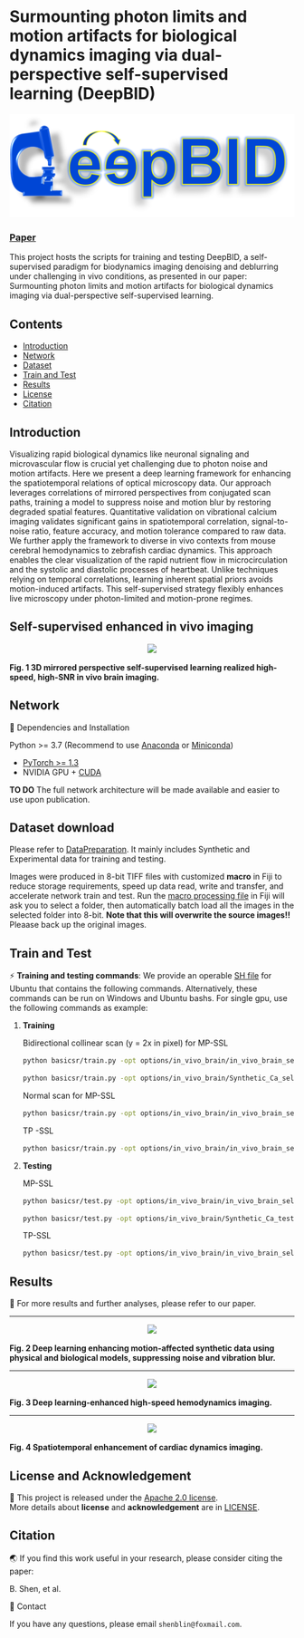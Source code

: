 # Surmounting photon limits and motion artifacts for biological dynamics imaging via dual-perspective self-supervised learning (DeepBID)

<p align="center">
  <img src="assets/title.png">
</p>

### [Paper](assets/Manuscript.pdf)
This project hosts the scripts for training and testing DeepBID, a self-supervised paradigm for biodynamics imaging denoising and deblurring under challenging in vivo conditions, as presented in our paper: Surmounting photon limits and motion artifacts for biological dynamics imaging via dual-perspective self-supervised learning.

## Contents

- [Introduction](#Introduction)
- [Network](#Network)
- [Dataset](#Dataset-download)
- [Train and Test](#Train-and-Test)
- [Results](#Results)
- [License](#License-and-Acknowledgement)
- [Citation](#Citation)

## Introduction

Visualizing rapid biological dynamics like neuronal signaling and microvascular flow is crucial yet challenging due to photon noise and motion artifacts. Here we present a deep learning framework for enhancing the spatiotemporal relations of optical microscopy data. Our approach leverages correlations of mirrored perspectives from conjugated scan paths, training a model to suppress noise and motion blur by restoring degraded spatial features. Quantitative validation on vibrational calcium imaging validates significant gains in spatiotemporal correlation, signal-to-noise ratio, feature accuracy, and motion tolerance compared to raw data. We further apply the framework to diverse in vivo contexts from mouse cerebral hemodynamics to zebrafish cardiac dynamics. This approach enables the clear visualization of the rapid nutrient flow in microcirculation and the systolic and diastolic processes of heartbeat. Unlike techniques relying on temporal correlations, learning inherent spatial priors avoids motion-induced artifacts. This self-supervised strategy flexibly enhances live microscopy under photon-limited and motion-prone regimes.

## Self-supervised enhanced in vivo imaging 

<p align="center">
  <img src="assets/diagram.gif">
</p>

**Fig. 1 3D mirrored perspective self-supervised learning realized high-speed, high-SNR in vivo brain imaging.**


## Network
📕 Dependencies and Installation

Python >= 3.7 (Recommend to use [Anaconda](https://www.anaconda.com/download/#linux) or [Miniconda](https://docs.conda.io/en/latest/miniconda.html))
- [PyTorch >= 1.3](https://pytorch.org/)
- NVIDIA GPU + [CUDA](https://developer.nvidia.com/cuda-downloads)

**TO DO** The full network architecture will be made available and easier to use upon publication.
   
## Dataset download

Please refer to [DataPreparation](datasets/Data_Download.md). It mainly includes Synthetic and Experimental data for training and testing.

Images were produced in 8-bit TIFF files with customized **macro** in Fiji to reduce storage requirements, speed up data read, write and transfer, and accelerate network train and test.
Run the [macro processing file](Macro_process_stack_folder_(8-bit).ijm) in Fiji will ask you to select a folder, then automatically batch load all the images in the selected folder into 8-bit. **Note that this will overwrite the source images!!** Pleaase back up the original images.


## Train and Test

⚡  **Training and testing commands**: We provide an operable [SH file](run_self_supervised.sh) for Ubuntu that contains the following commands. Alternatively, these commands can be run on Windows and Ubuntu bashs.
For single gpu, use the following commands as example:
1. **Training**


   Bidirectional collinear scan (y = 2x in pixel) for MP-SSL

    ```bash
    python basicsr/train.py -opt options/in_vivo_brain/in_vivo_brain_self_lines_train_bi_scan.yml
    ```
    ```bash
    python basicsr/train.py -opt options/in_vivo_brain/Synthetic_Ca_self_lines_train.yml
    ```
    
   Normal scan for MP-SSL
    ```bash
    python basicsr/train.py -opt options/in_vivo_brain/in_vivo_brain_self_lines_train.yml
    ```
    TP -SSL
    ```bash
    python basicsr/train.py -opt options/in_vivo_brain/in_vivo_brain_self_frames_train.yml
     ```

2. **Testing**
     
    MP-SSL
    ```bash
    python basicsr/test.py -opt options/in_vivo_brain/in_vivo_brain_self_lines_test.yml
    ```
    ```bash
    python basicsr/test.py -opt options/in_vivo_brain/Synthetic_Ca_test.yml
    ```
    TP-SSL
    ```bash
    python basicsr/test.py -opt options/in_vivo_brain/in_vivo_brain_self_frames_test.yml
     ```


## Results

📢 For more results and further analyses, please refer to our paper.
__________________________________________________________________________________________________________________________________


<p align="center">
  <img src="assets/Fig. 2.gif">
</p>

**Fig. 2 Deep learning enhancing motion-affected synthetic data using physical and biological models, suppressing noise and vibration blur.**
__________________________________________________________________________________________________________________________________


<p align="center">
  <img src="assets/Fig. 3.gif">
</p>

**Fig. 3 Deep learning-enhanced high-speed hemodynamics imaging.**
__________________________________________________________________________________________________________________________________


<p align="center">
  <img src="assets/Fig. 4.gif">
</p>

**Fig. 4 Spatiotemporal enhancement of cardiac dynamics imaging.**

## License and Acknowledgement

📜 This project is released under the [Apache 2.0 license](license/LICENSE.txt).<br>
More details about **license** and **acknowledgement** are in [LICENSE](license/README.md).

 ## Citation

🌏 If you find this work useful in your research, please consider citing the paper:

B. Shen, et al.

📧 Contact

If you have any questions, please email `shenblin@foxmail.com`.
